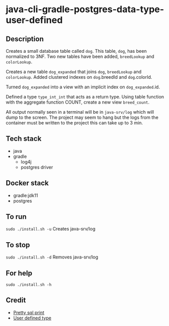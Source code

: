 # java-cli-gradle-postgres-data-type-user-defined

## Description
Creates a small database table
called `dog`. This table, `dog`, has been normalized to 3NF.
Two new tables have been added, `breedLookup` and `colorLookup`.

Creates a new table `dog_expanded` that joins
`dog`, `breedLookup` and `colorLookup`. Added clustered indexes on
`dog`.breedId and `dog`.colorId.

Turned `dog_expanded` into a view with an implicit index on `dog_expanded`.id.

Defined a type `type_int_int` that acts as a return type.
Using table function with the aggregate function
COUNT, create a new view `breed_count`.

All output normally
seen in a terminal will be in `java-srv/log` which will dump to the screen. The project may seem to hang but the logs from the container must be written to the project this can take up to 3 min.

## Tech stack
- java
- gradle
  - log4j
  - postgres driver

## Docker stack
- gradle:jdk11
- postgres

## To run
`sudo ./install.sh -u`
Creates java-srv/log

## To stop
`sudo ./install.sh -d`
Removes java-srv/log

## For help
`sudo ./install.sh -h`

## Credit
- [Pretty sql print](https://github.com/htorun/dbtableprinter)
- [User defined type](https://www.postgresqltutorial.com/postgresql-tutorial/postgresql-user-defined-data-types/)
